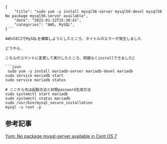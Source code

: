 ```metadata
{
    "title": "sudo yum -y install mysql56-server mysql56-devel mysql56 No package mysql56-server available",
    "date": "2022-01-12T15:30:41",
    "categories": "AWS, MySQL",
}```

AWSのEC2でMySQLを構築しようとしたところ、タイトルのエラーが発生しました

どうやら、

こちらのコマンドに変更して実行したところ、問題なくinstallできました🙌

```json
 sudo yum -y install mariadb-server mariadb-devel mariadb
sudo service mariadb start
sudo service mariadb status

# ここから先は起動方法と初期password生成方法
sudo systemctl start mariadb
sudo systemctl status mariadb
sudo /usr/bin/mysql_secure_installation
mysql -u root -p
```

## 参考記事

[Yum: No package mysql-server available in Cent OS 7](https://serverfault.com/questions/662741/yum-no-package-mysql-server-available-in-cent-os-7)
